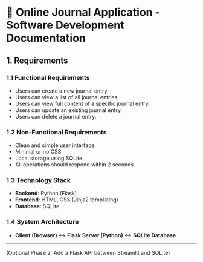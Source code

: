 # 📓 Online Journal Application - Software Development Documentation

## 1. Requirements

### 1.1 Functional Requirements
- Users can create a new journal entry.
- Users can view a list of all journal entries.
- Users can view full content of a specific journal entry.
- Users can update an existing journal entry.
- Users can delete a journal entry.

### 1.2 Non-Functional Requirements
- Clean and simple user interface.
- Minimal or no CSS
- Local storage using SQLite.
- All operations should respond within 2 seconds.

### 1.3 Technology Stack
- **Backend**: Python (Flask)
- **Frontend**: HTML, CSS (Jinja2 templating)
- **Database**: SQLite

### 1.4 System Architecture
- **Client (Browser)** ↔️ **Flask Server (Python)** ↔️ **SQLite Database**

---
(Optional Phase 2: Add a Flask API between Streamlit and SQLite)